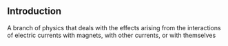 ## Introduction
 
 A branch of physics that deals with the effects arising from the interactions of electric currents with magnets, with other currents, or with themselves